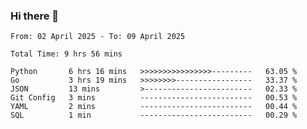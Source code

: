 ### Hi there 👋

<!--
**zhumeme/zhumeme** is a ✨ _special_ ✨ repository because its `README.md` (this file) appears on your GitHub profile.

Here are some ideas to get you started:

- 🔭 I’m currently working on ...
- 🌱 I’m currently learning ...
- 👯 I’m looking to collaborate on ...
- 🤔 I’m looking for help with ...
- 💬 Ask me about ...
- 📫 How to reach me: ...
- 😄 Pronouns: ...
- ⚡ Fun fact: ...
-->

<!--START_SECTION:waka-->

```all_time
From: 02 April 2025 - To: 09 April 2025

Total Time: 9 hrs 56 mins

Python       6 hrs 16 mins   >>>>>>>>>>>>>>>>---------   63.05 %
Go           3 hrs 19 mins   >>>>>>>>-----------------   33.37 %
JSON         13 mins         >------------------------   02.33 %
Git Config   3 mins          -------------------------   00.53 %
YAML         2 mins          -------------------------   00.44 %
SQL          1 min           -------------------------   00.29 %
```

<!--END_SECTION:waka-->
